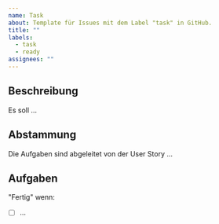 ```yaml
---
name: Task
about: Template für Issues mit dem Label "task" in GitHub.
title: ""
labels:
  - task
  - ready
assignees: ""
---
```


## Beschreibung

Es soll ...

## Abstammung

Die Aufgaben sind abgeleitet von der User Story ...

## Aufgaben

"Fertig" wenn:

- [ ] ...
